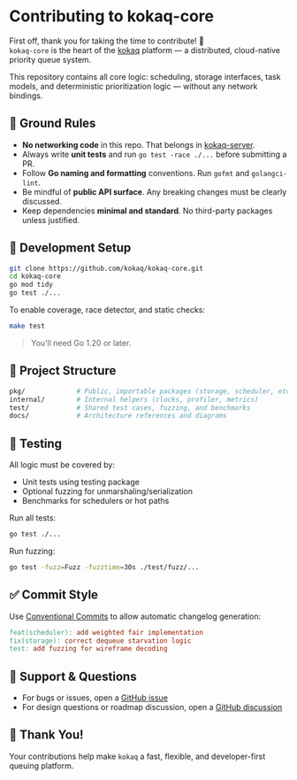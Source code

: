 # Contributing to kokaq-core

First off, thank you for taking the time to contribute! 🎉  
`kokaq-core` is the heart of the [kokaq](https://github.com/kokaq) platform — a distributed, cloud-native priority queue system.

This repository contains all core logic: scheduling, storage interfaces, task models, and deterministic prioritization logic — without any network bindings.

## 📜 Ground Rules

- **No networking code** in this repo. That belongs in [kokaq-server](https://github.com/kokaq/kokaq-server).
- Always write **unit tests** and run `go test -race ./...` before submitting a PR.
- Follow **Go naming and formatting** conventions. Run `gofmt` and `golangci-lint`.
- Be mindful of **public API surface**. Any breaking changes must be clearly discussed.
- Keep dependencies **minimal and standard**. No third-party packages unless justified.

## 🔧 Development Setup

```bash
git clone https://github.com/kokaq/kokaq-core.git
cd kokaq-core
go mod tidy
go test ./...
```

To enable coverage, race detector, and static checks:

```bash
make test
```

> You’ll need Go 1.20 or later.

## 📁 Project Structure

```bash
pkg/             # Public, importable packages (storage, scheduler, etc.)
internal/        # Internal helpers (clocks, profiler, metrics)
test/            # Shared test cases, fuzzing, and benchmarks
docs/            # Architecture references and diagrams
```

## 🧪 Testing

All logic must be covered by:
- Unit tests using testing package
- Optional fuzzing for unmarshaling/serialization
- Benchmarks for schedulers or hot paths

Run all tests:

```bash
go test ./...
```

Run fuzzing:

```bash
go test -fuzz=Fuzz -fuzztime=30s ./test/fuzz/...
```

## ✅ Commit Style

Use [Conventional Commits](https://www.conventionalcommits.org/en/v1.0.0/) to allow automatic changelog generation:

```makefile
feat(scheduler): add weighted fair implementation
fix(storage): correct dequeue starvation logic
test: add fuzzing for wireframe decoding
```

## 🙋 Support & Questions

- For bugs or issues, open a [GitHub issue](https://github.com/kokaq/kokaq-core/issues)
- For design questions or roadmap discussion, open a [GitHub discussion](https://github.com/orgs/kokaq/discussions)

## 🙌 Thank You!

Your contributions help make `kokaq` a fast, flexible, and developer-first queuing platform.
